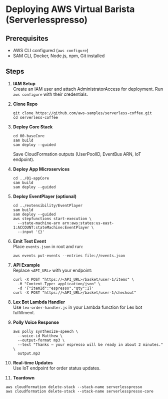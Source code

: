 # Deploying AWS Virtual Barista (Serverlesspresso)

## Prerequisites
- AWS CLI configured (`aws configure`)
- SAM CLI, Docker, Node.js, npm, Git installed

## Steps

1. **IAM Setup**  
   Create an IAM user and attach AdministratorAccess for deployment. Run `aws configure` with their credentials.

2. **Clone Repo**  
   ```
   git clone https://github.com/aws-samples/serverless-coffee.git
   cd serverless-coffee
   ```

3. **Deploy Core Stack**  
   ```
   cd 00-baseCore
   sam build
   sam deploy --guided
   ```
   Save CloudFormation outputs (UserPoolID, EventBus ARN, IoT endpoint).

4. **Deploy App Microservices**  
   ```
   cd ../01-appCore
   sam build
   sam deploy --guided
   ```

5. **Deploy EventPlayer (optional)**  
   ```
   cd ../extensibility/EventPlayer
   sam build
   sam deploy --guided
   aws stepfunctions start-execution \
     --state-machine-arn arn:aws:states:us-east-1:ACCOUNT:stateMachine:EventPlayer \
     --input '{}'
   ```

6. **Emit Test Event**  
   Place `events.json` in root and run:
   ```
   aws events put-events --entries file://events.json
   ```

7. **API Example**  
   Replace `<API_URL>` with your endpoint:
   ```
   curl -X POST "https://<API_URL>/basket/user-1/items" \
     -H "Content-Type: application/json" \
     -d '{"itemId":"espresso","qty":1}'
   curl -X POST "https://<API_URL>/basket/user-1/checkout"
   ```

8. **Lex Bot Lambda Handler**  
   Use `lex-order-handler.js` in your Lambda function for Lex bot fulfillment.

9. **Polly Voice Response**  
   ```
   aws polly synthesize-speech \
     --voice-id Matthew \
     --output-format mp3 \
     --text "Thanks — your espresso will be ready in about 2 minutes." \
     output.mp3
   ```

10. **Real-time Updates**  
   Use IoT endpoint for order status updates.

11. **Teardown**  
   ```
   aws cloudformation delete-stack --stack-name serverlesspresso
   aws cloudformation delete-stack --stack-name serverlesspresso-core
   ```